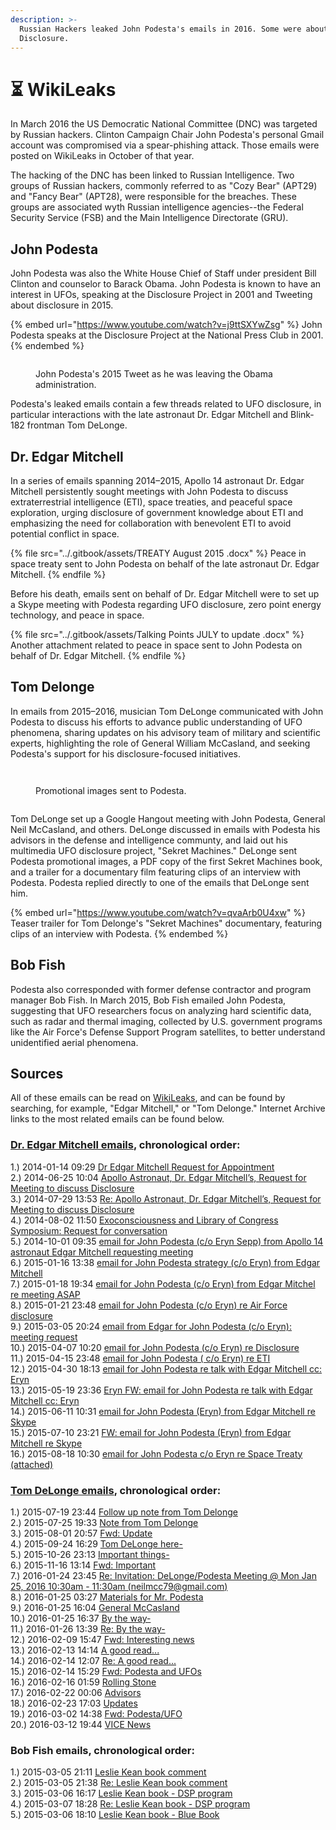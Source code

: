 ```yaml
---
description: >-
  Russian Hackers leaked John Podesta's emails in 2016. Some were about UFO
  Disclosure.
---
```


# ⏳ WikiLeaks

In March 2016 the US Democratic National Committee (DNC) was targeted by Russian hackers. Clinton Campaign Chair John Podesta's personal Gmail account was compromised via a spear-phishing attack. Those emails were posted on WikiLeaks in October of that year.

The hacking of the DNC has been linked to Russian Intelligence. Two groups of Russian hackers, commonly referred to as "Cozy Bear" (APT29) and "Fancy Bear" (APT28), were responsible for the breaches. These groups are associated wyth Russian intelligence agencies--the Federal Security Service (FSB) and the Main Intelligence Directorate (GRU).

## John Podesta

John Podesta was also the White House Chief of Staff under president Bill Clinton and counselor to Barack Obama. John Podesta is known to have an interest in UFOs, speaking at the Disclosure Project in 2001 and Tweeting about disclosure in 2015.

{% embed url="https://www.youtube.com/watch?v=j9ttSXYwZsg" %}
John Podesta speaks at the Disclosure Project at the National Press Club in 2001.
{% endembed %}

<figure><img src="../.gitbook/assets/Tweet.jpg" alt=""><figcaption><p>John Podesta's 2015 Tweet as he was leaving the Obama administration.</p></figcaption></figure>

Podesta's leaked emails contain a few threads related to UFO disclosure, in particular interactions with the late astronaut Dr. Edgar Mitchell and Blink-182 frontman Tom DeLonge.

## Dr. Edgar Mitchell

In a series of emails spanning 2014–2015, Apollo 14 astronaut Dr. Edgar Mitchell persistently sought meetings with John Podesta to discuss extraterrestrial intelligence (ETI), space treaties, and peaceful space exploration, urging disclosure of government knowledge about ETI and emphasizing the need for collaboration with benevolent ETI to avoid potential conflict in space.

{% file src="../.gitbook/assets/TREATY August 2015 .docx" %}
Peace in space treaty sent to John Podesta on behalf of the late astronaut Dr. Edgar Mitchell.
{% endfile %}

Before his death, emails sent on behalf of Dr. Edgar Mitchell were to set up a Skype meeting with Podesta regarding UFO disclosure, zero point energy technology, and peace in space.

{% file src="../.gitbook/assets/Talking Points JULY to update .docx" %}
Another attachment related to peace in space sent to John Podesta on behalf of Dr. Edgar Mitchell.
{% endfile %}

## Tom Delonge

In emails from 2015–2016, musician Tom DeLonge communicated with John Podesta to discuss his efforts to advance public understanding of UFO phenomena, sharing updates on his advisory team of military and scientific experts, highlighting the role of General William McCasland, and seeking Podesta's support for his disclosure-focused initiatives.

<div>

<figure><img src="../.gitbook/assets/image1.jpeg" alt=""><figcaption></figcaption></figure>

 

<figure><img src="../.gitbook/assets/image2.jpeg" alt=""><figcaption><p>Promotional images sent to Podesta.</p></figcaption></figure>

 

<figure><img src="../.gitbook/assets/image3.jpeg" alt=""><figcaption></figcaption></figure>

</div>

Tom DeLonge set up a Google Hangout meeting with John Podesta, General Neil McCasland, and others. DeLonge discussed in emails with Podesta his advisors in the defense and intelligence communty, and laid out his multimedia UFO disclosure project, "Sekret Machines." DeLonge sent Podesta promotional images, a PDF copy of the first Sekret Machines book, and a trailer for a documentary film featuring clips of an interview with Podesta. Podesta replied directly to one of the emails that DeLonge sent him.

{% embed url="https://www.youtube.com/watch?v=qvaArb0U4xw" %}
Teaser trailer for Tom Delonge's "Sekret Machines" documentary, featuring clips of an interview with Podesta.
{% endembed %}

## Bob Fish

Podesta also corresponded with former defense contractor and program manager Bob Fish. In March 2015, Bob Fish emailed John Podesta, suggesting that UFO researchers focus on analyzing hard scientific data, such as radar and thermal imaging, collected by U.S. government programs like the Air Force's Defense Support Program satellites, to better understand unidentified aerial phenomena.

## Sources

All of these emails can be read on [WikiLeaks](https://wikileaks.org/podesta-emails/), and can be found by searching, for example, "Edgar Mitchell," or "Tom Delonge." Internet Archive links to the most related emails can be found below.

### [Dr. Edgar Mitchell emails](https://wikileaks.org/podesta-emails/?q=edgar+mitchell\&mfrom=\&mto=\&title=\&notitle=\&date\_from=\&date\_to=\&nofrom=\&noto=\&count=50\&sort=1#searchresult), chronological order:

1.) 2014-01-14 09:29 [Dr Edgar Mitchell Request for Appointment](https://web.archive.org/web/20161107125855/https://wikileaks.org/podesta-emails/emailid/41591)\
2.) 2014-06-25 10:04 [Apollo Astronaut, Dr. Edgar Mitchell’s, Request for Meeting to discuss Disclosure](https://web.archive.org/web/20170528211827/https://wikileaks.org/podesta-emails/emailid/41124)\
3.) 2014-07-29 13:53 [Re: Apollo Astronaut, Dr. Edgar Mitchell’s, Request for Meeting to discuss Disclosure](https://web.archive.org/web/20161113221330/https://wikileaks.org/podesta-emails/emailid/15052)\
4.) 2014-08-02 11:50 [Exoconsciousness and Library of Congress Symposium: Request for conversation](https://web.archive.org/web/20201003130703/https://wikileaks.org/podesta-emails/emailid/58108)\
5.) 2014-10-01 09:35 [email for John Podesta (c/o Eryn Sepp) from Apollo 14 astronaut Edgar Mitchell requesting meeting](https://web.archive.org/web/20161103224748/https://wikileaks.org/podesta-emails/emailid/12127)\
6.) 2015-01-16 13:38 [email for John Podesta strategy (c/o Eryn) from Edgar Mitchell](https://web.archive.org/web/20190401102741/https://www.wikileaks.org/podesta-emails/emailid/58918)\
7.) 2015-01-18 19:34 [email for John Podesta (c/o Eryn) from Edgar Mitchel re meeting ASAP](https://web.archive.org/web/20161110043710/https://wikileaks.org/podesta-emails/emailid/1766)\
8.) 2015-01-21 23:48 [email for John Podesta (c/o Eryn) re Air Force disclosure](https://web.archive.org/web/20161115042338/https://wikileaks.org/podesta-emails/emailid/32937)\
9.) 2015-03-05 20:24 [email from Edgar for John Podesta (c/o Eryn): meeting request](https://web.archive.org/web/20161114014013/https://wikileaks.org/podesta-emails/emailid/32833)\
10.) 2015-04-07 10:20 [email for John Podesta (c/o Eryn) re Disclosure](https://web.archive.org/web/20161110062835/https://wikileaks.org/podesta-emails/emailid/35713)\
11.) 2015-04-15 23:48 [email for John Podesta ( c/o Eryn) re ETI](https://web.archive.org/web/20161103224534/https://wikileaks.org/podesta-emails/emailid/33722)\
12.) 2015-04-30 18:13 [email for John Podesta re talk with Edgar Mitchell cc: Eryn](https://web.archive.org/web/20161109175127/https://wikileaks.org/podesta-emails/emailid/27026)\
13.) 2015-05-19 23:36 [Eryn FW: email for John Podesta re talk with Edgar Mitchell cc: Eryn](https://web.archive.org/web/20161110001356/https://wikileaks.org/podesta-emails/emailid/33713)\
14.) 2015-06-11 10:31 [email for John Podesta (Eryn) from Edgar Mitchell re Skype](https://web.archive.org/web/20170208140435/https://wikileaks.org/podesta-emails/emailid/44097)\
15.) 2015-07-10 23:21 [FW: email for John Podesta (Eryn) from Edgar Mitchell re Skype](https://web.archive.org/web/20161110024438/https://wikileaks.org/podesta-emails/emailid/6983)\
16.) 2015-08-18 10:30 [email for John Podesta c/o Eryn re Space Treaty (attached)](https://web.archive.org/web/20161115102947/https://wikileaks.org/podesta-emails/emailid/1802)

### [Tom DeLonge emails](https://wikileaks.org/podesta-emails/?q=tom+delonge\&mfrom=\&mto=\&title=\&notitle=\&date\_from=\&date\_to=\&nofrom=\&noto=\&count=50\&sort=1#searchresult), chronological order:

1.) 2015-07-19 23:44 [Follow up note from Tom Delonge](https://web.archive.org/web/20200920212244/https://wikileaks.org/podesta-emails/emailid/49167)\
2.) 2015-07-25 19:33 [Note from Tom Delonge](https://web.archive.org/web/20201001064314/https://wikileaks.org/podesta-emails/emailid/21962)\
3.) 2015-08-01 20:57 [Fwd: Update](https://web.archive.org/web/20200926065407/https://wikileaks.org/podesta-emails/emailid/37930)\
4.) 2015-09-24 16:29 [Tom DeLonge here-](https://web.archive.org/web/20191007083215/https://wikileaks.org/podesta-emails/emailid/33739)\
5.) 2015-10-26 23:13 [Important things-](https://web.archive.org/web/20161011111627/https://wikileaks.org/podesta-emails/emailid/2125)\
6.) 2015-11-16 13:14 [Fwd: Important](https://web.archive.org/web/20161125014529/https://wikileaks.org/podesta-emails/emailid/4804)\
7.) 2016-01-24 23:45 [Re: Invitation: DeLonge/Podesta Meeting @ Mon Jan 25, 2016 10:30am - 11:30am (neilmcc79@gmail.com)](https://web.archive.org/web/20161107133346/https://wikileaks.org/podesta-emails/emailid/5078)\
8.) 2016-01-25 03:27 [Materials for Mr. Podesta](https://web.archive.org/web/20170528144106/https://wikileaks.org/podesta-emails/emailid/54984)\
9.) 2016-01-25 16:04 [General McCasland](https://web.archive.org/web/20161011111535/https://wikileaks.org/podesta-emails/emailid/3099)\
10.) 2016-01-25 16:37 [By the way-](https://web.archive.org/web/20200920215359/https://wikileaks.org/podesta-emails/emailid/40204)\
11.) 2016-01-26 13:39 [Re: By the way-](https://web.archive.org/web/20210613083842/https://wikileaks.org/podesta-emails/emailid/38052)\
12.) 2016-02-09 15:47 [Fwd: Interesting news](https://web.archive.org/web/20170118072700/https://wikileaks.org/podesta-emails/emailid/33552)\
13.) 2016-02-13 14:14 [A good read...](https://web.archive.org/web/20161107072753/https://wikileaks.org/podesta-emails/emailid/43067)\
14.) 2016-02-14 12:07 [Re: A good read...](https://web.archive.org/web/20200920210546/https://wikileaks.org/podesta-emails/emailid/51537)\
15.) 2016-02-14 15:29 [Fwd: Podesta and UFOs](https://web.archive.org/web/20170119020506/https://wikileaks.org/podesta-emails/emailid/43772)\
16.) 2016-02-16 01:59 [Rolling Stone](https://web.archive.org/web/20190802164216/https://wikileaks.org/podesta-emails/emailid/14683)\
17.) 2016-02-22 00:06 [Advisors](https://web.archive.org/web/20161018140935/https://wikileaks.org/podesta-emails/emailid/15486)\
18.) 2016-02-23 17:03 [Updates](https://web.archive.org/web/20191007083237/https://wikileaks.org/podesta-emails/emailid/19062)\
19.) 2016-03-02 14:38 [Fwd: Podesta/UFO](https://web.archive.org/web/20161107131508/https://wikileaks.org/podesta-emails/emailid/11641)\
20.) 2016-03-12 19:44 [VICE News](https://web.archive.org/web/20201113123855/https://wikileaks.org/podesta-emails/emailid/57684)

### Bob Fish emails, chronological order:&#x20;

1.) 2015-03-05 21:11 [Leslie Kean book comment](https://web.archive.org/web/20211024234222/https://wikileaks.org/podesta-emails/emailid/47433)\
2.) 2015-03-05 21:38 [Re: Leslie Kean book comment](https://web.archive.org/web/20161107125332/https://wikileaks.org/podesta-emails/emailid/18724)\
3.) 2015-03-06 16:17 [Leslie Kean book - DSP program](https://web.archive.org/web/20190410043240/https://wikileaks.org/podesta-emails/emailid/54211)\
4.) 2015-03-07 18:28 [Re: Leslie Kean book - DSP program](https://web.archive.org/web/20161107072958/https://wikileaks.org/podesta-emails/emailid/36957)\
5.) 2015-03-06 18:10 [Leslie Kean book - Blue Book](https://web.archive.org/web/20161104021717/https://wikileaks.org/podesta-emails/emailid/31721)
